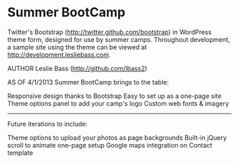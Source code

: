 Summer BootCamp
=============

Twitter's Bootstrap (http://twitter.github.com/bootstrap) in WordPress theme form, designed for use by summer camps. Throughout development, a sample site using the theme can be viewed at http://development.lesliebass.com.

AUTHOR
Leslie Bass (http://github.com/lbass2)

AS OF 4/1/2013
Summer BootCamp brings to the table:

Responsive design thanks to Bootstrap
Easy to set up as a one-page site
Theme options panel to add your camp's logo
Custom web fonts & imagery

--------------------------------------------------------------------------
Future iterations to include:

Theme options to upload your photos as page backgrounds
Built-in jQuery scroll to animate one-page setup
Google maps integration on Contact template
